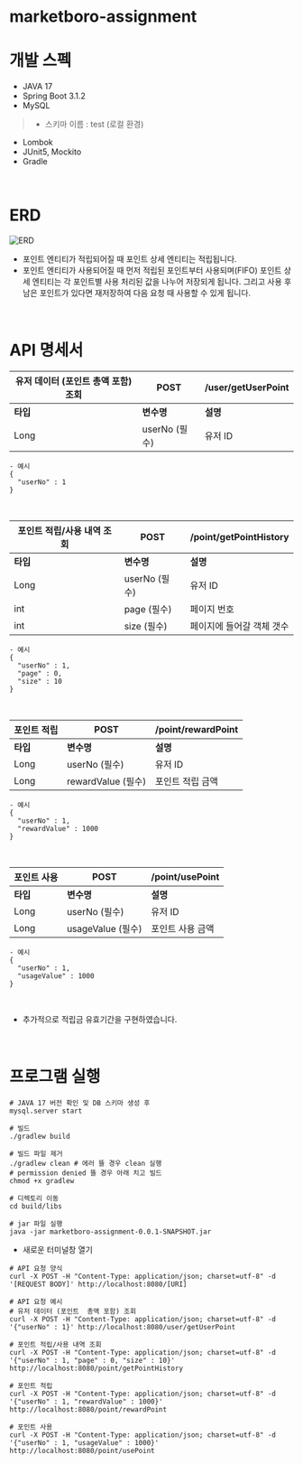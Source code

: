 # marketboro-assignment

# 개발 스펙
- JAVA 17
- Spring Boot 3.1.2
- MySQL
> - 스키마 이름 : test (로컬 환경)
- Lombok
- JUnit5, Mockito
- Gradle

<br>

# ERD

![ERD](https://github.com/iheese/marketboro-assignment/assets/88040158/90eadba0-b203-4ce5-87d7-7b3448438e4b)

- 포인트 엔티티가 적립되어질 때 포인트 상세 엔티티는 적립됩니다.
- 포인트 엔티티가 사용되어질 때 먼저 적립된 포인트부터 사용되며(FIFO)
포인트 상세 엔티티는 각 포인트별 사용 처리된 값을 나누어 저장되게 됩니다. 그리고 사용 후 남은 포인트가 있다면 재저장하여 다음 요청 때 사용할
수 있게 됩니다. 

<br>

# API 명세서

| 유저 데이터 (포인트 총액 포함) 조회 | POST        | /user/getUserPoint |
|-----------------------|-------------|--------------------|
| <b>타입</b>             | <b>변수명</b>  | <b>설명</b>          |
| Long                  | userNo (필수) | 유저 ID              |

```shell
- 예시
{
  "userNo" : 1 
}
```

<br>

| 포인트 적립/사용 내역 조회 | POST       | /point/getPointHistory |
|-----------------|------------|------------------------|
| <b>타입</b>             | <b>변수명</b>  | <b>설명</b>          |
| Long            | userNo (필수) | 유저 ID                  |
| int             | page (필수)  | 페이지 번호                 |
| int             | size  (필수) | 페이지에 들어갈 객체 갯수         |

```shell
- 예시
{
  "userNo" : 1, 
  "page" : 0,
  "size" : 10
}
```

<br>

| 포인트 적립 | POST      | /point/rewardPoint |
|--------|-----------|--------------------|
| <b>타입</b>             | <b>변수명</b>  | <b>설명</b>          |
| Long   | userNo (필수) | 유저 ID              |
| Long   | rewardValue (필수)     | 포인트 적립 금액          |

```shell
- 예시
{
  "userNo" : 1, 
  "rewardValue" : 1000
}
```

<br>


| 포인트 사용 | POST      | /point/usePoint |
|--------|-----------|-----------|
| <b>타입</b>             | <b>변수명</b>  | <b>설명</b> |
| Long   | userNo (필수) | 유저 ID     |
| Long   | usageValue (필수)     | 포인트 사용 금액 |

```shell
- 예시
{
  "userNo" : 1, 
  "usageValue" : 1000
}
```

<br>

- 추가적으로 적립금 유효기간을 구현하였습니다.

<br>

# 프로그램 실행

```shell
# JAVA 17 버전 확인 및 DB 스키마 생성 후
mysql.server start

# 빌드
./gradlew build

# 빌드 파일 제거
./gradlew clean # 에러 뜰 경우 clean 실행
# permission denied 뜰 경우 아래 치고 빌드
chmod +x gradlew 

# 디렉토리 이동
cd build/libs

# jar 파일 실행
java -jar marketboro-assignment-0.0.1-SNAPSHOT.jar
```

- 새로운 터미널창 열기

```shell
# API 요청 양식
curl -X POST -H "Content-Type: application/json; charset=utf-8" -d '[REQUEST BODY]' http://localhost:8080/[URI]

# API 요청 예시
# 유저 데이터 (포인트  총액 포함) 조회
curl -X POST -H "Content-Type: application/json; charset=utf-8" -d '{"userNo" : 1}' http://localhost:8080/user/getUserPoint

# 포인트 적립/사용 내역 조회
curl -X POST -H "Content-Type: application/json; charset=utf-8" -d '{"userNo" : 1, "page" : 0, "size" : 10}' http://localhost:8080/point/getPointHistory

# 포인트 적립
curl -X POST -H "Content-Type: application/json; charset=utf-8" -d '{"userNo" : 1, "rewardValue" : 1000}' http://localhost:8080/point/rewardPoint

# 포인트 사용
curl -X POST -H "Content-Type: application/json; charset=utf-8" -d '{"userNo" : 1, "usageValue" : 1000}' http://localhost:8080/point/usePoint
```